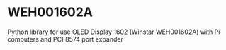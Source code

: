 # WEH001602A
Python library for use OLED Display 1602 (Winstar WEH001602A) with Pi computers and PCF8574 port expander
